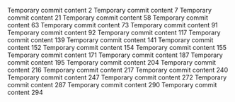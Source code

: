 Temporary commit content 2
Temporary commit content 7
Temporary commit content 21
Temporary commit content 58
Temporary commit content 63
Temporary commit content 73
Temporary commit content 91
Temporary commit content 92
Temporary commit content 117
Temporary commit content 139
Temporary commit content 141
Temporary commit content 152
Temporary commit content 154
Temporary commit content 155
Temporary commit content 171
Temporary commit content 187
Temporary commit content 195
Temporary commit content 204
Temporary commit content 216
Temporary commit content 217
Temporary commit content 240
Temporary commit content 247
Temporary commit content 272
Temporary commit content 287
Temporary commit content 290
Temporary commit content 294
